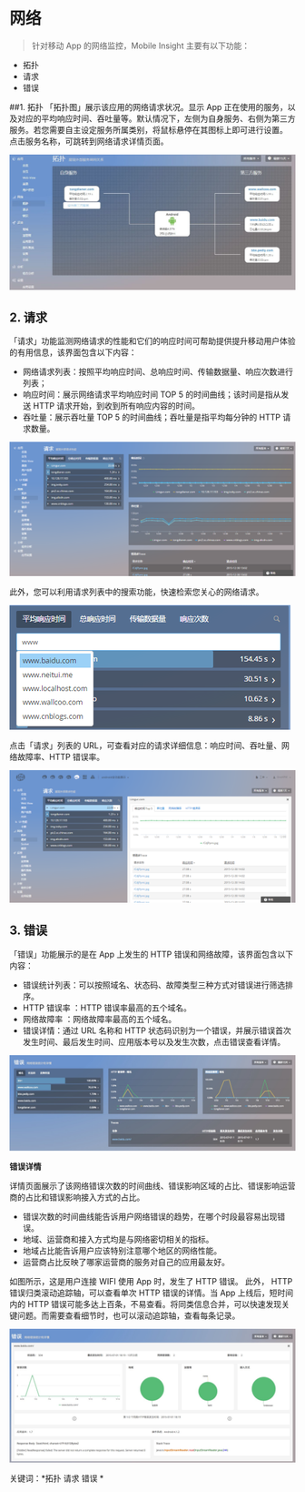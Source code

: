 # 网络

> 针对移动 App 的网络监控，Mobile Insight 主要有以下功能：
* 拓扑
* 请求
* 错误

##1.  拓扑
「拓扑图」展示该应用的网络请求状况。显示 App 正在使用的服务，以及对应的平均响应时间、吞吐量等。默认情况下，左侧为自身服务、右侧为第三方服务。若您需要自主设定服务所属类别，将鼠标悬停在其图标上即可进行设置。
点击服务名称，可跳转到网络请求详情页面。

![](1.jpg)
## 2. 请求
「请求」功能监测网络请求的性能和它们的响应时间可帮助提供提升移动用户体验的有用信息，该界面包含以下内容：
* 网络请求列表：按照平均响应时间、总响应时间、传输数据量、响应次数进行列表；
* 响应时间：展示网络请求平均响应时间 TOP 5 的时间曲线；该时间是指从发送 HTTP 请求开始，到收到所有响应内容的时间。
* 吞吐量：展示吞吐量 TOP 5 的时间曲线；吞吐量是指平均每分钟的 HTTP 请求数量。

![](22.png)

此外，您可以利用请求列表中的搜索功能，快速检索您关心的网络请求。

![](03.png)

点击「请求」列表的 URL，可查看对应的请求详细信息：响应时间、吞吐量、网络故障率、HTTP 错误率。

![](04.png)

## 3. 错误
「错误」功能展示的是在 App 上发生的 HTTP 错误和网络故障，该界面包含以下内容：
* 错误统计列表：可以按照域名、状态码、故障类型三种方式对错误进行筛选排序。
* HTTP 错误率 ：HTTP 错误率最高的五个域名。
* 网络故障率 ：网络故障率最高的五个域名。
* 错误详情：通过 URL 名称和 HTTP 状态码识别为一个错误，并展示错误首次发生时间、最后发生时间、应用版本号以及发生次数，点击错误查看详情。

![](05.png)

**错误详情**

详情页面展示了该网络错误次数的时间曲线、错误影响区域的占比、错误影响运营商的占比和错误影响接入方式的占比。
* 错误次数的时间曲线能告诉用户网络错误的趋势，在哪个时段最容易出现错误。
* 地域、运营商和接入方式均是与网络密切相关的指标。
* 地域占比能告诉用户应该特别注意哪个地区的网络性能。
* 运营商占比反映了哪家运营商的服务对自己的应用最友好。

如图所示，这是用户连接 WIFI 使用 App 时，发生了 HTTP 错误。
此外， HTTP 错误归类滚动追踪轴，可以查看单次 HTTP 错误的详情。当 App 上线后，短时间内的 HTTP 错误可能多达上百条，不易查看。将同类信息合并，可以快速发现关键问题。而需要查看细节时，也可以滚动追踪轴，查看每条记录。

![](06.png)

关键词：*拓扑 请求 错误 *




